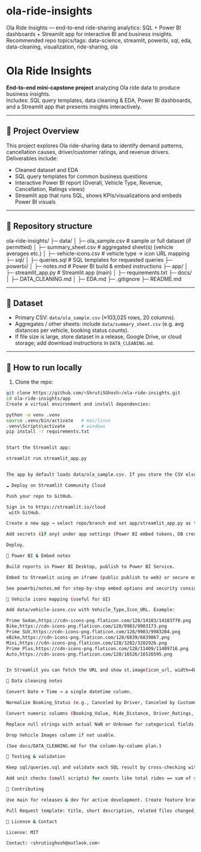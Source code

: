 # ola-ride-insights
Ola Ride Insights — end-to-end ride-sharing analytics: SQL + Power BI dashboards + Streamlit app for interactive BI and business insights.  Recommended repo topics/tags: data-science, streamlit, powerbi, sql, eda, data-cleaning, visualization, ride-sharing, ola
# Ola Ride Insights

**End-to-end mini-capstone project** analyzing Ola ride data to produce business insights.  
Includes: SQL query templates, data cleaning & EDA, Power BI dashboards, and a Streamlit app that presents insights interactively.

---

## 🔎 Project Overview
This project explores Ola ride-sharing data to identify demand patterns, cancellation causes, driver/customer ratings, and revenue drivers. Deliverables include:
- Cleaned dataset and EDA
- SQL query templates for common business questions
- Interactive Power BI report (Overall, Vehicle Type, Revenue, Cancellation, Ratings views)
- Streamlit app that runs SQL, shows KPIs/visualizations and embeds Power BI visuals

---

## 📁 Repository structure
ola-ride-insights/
├─ data/
│ ├─ ola_sample.csv # sample or full dataset (if permitted)
│ ├─ summary_sheet.csv # aggregated sheet(s) (vehicle averages etc.)
│ ├─ vehicle-icons.csv # vehicle type → icon URL mapping
├─ sql/
│ ├─ queries.sql # SQL templates for requested queries
├─ powerbi/
│ ├─ notes.md # Power BI build & embed instructions
├─ app/
│ ├─ streamlit_app.py # Streamlit app (main)
│ ├─ requirements.txt
├─ docs/
│ ├─ DATA_CLEANING.md
│ ├─ EDA.md
├─ .gitignore
├─ README.md


---

## 🧾 Dataset
- Primary CSV: `data/ola_sample.csv` (≈103,025 rows, 20 columns).  
- Aggregates / other sheets: include `data/summary_sheet.csv` (e.g. avg distances per vehicle, booking status counts).
- If file size is large, store dataset in a release, Google Drive, or cloud storage; add download instructions in `DATA_CLEANING.md`.

---

## 🚀 How to run locally
1. Clone the repo:
```bash
git clone https://github.com/<ShrutiSGhosh>/ola-ride-insights.git
cd ola-ride-insights/app
Create a virtual environment and install dependencies:

python -m venv .venv
source .venv/bin/activate   # mac/linux
.venv\Scripts\activate      # windows
pip install -r requirements.txt


Start the Streamlit app:

streamlit run streamlit_app.py


The app by default loads data/ola_sample.csv. If you store the CSV elsewhere (raw GitHub URL or cloud), update RAW_GITHUB_URL inside the app.

☁️ Deploy on Streamlit Community Cloud

Push your repo to GitHub.

Sign in to https://streamlit.io/cloud
 with GitHub.

Create a new app → select repo/branch and set app/streamlit_app.py as the main file.

Add secrets (if any) under app settings (Power BI embed tokens, DB creds).

Deploy.

🧭 Power BI & Embed notes

Build reports in Power BI Desktop, publish to Power BI Service.

Embed to Streamlit using an iframe (public publish to web) or secure embed token (Power BI Embedded/Azure).

See powerbi/notes.md for step-by-step embed options and security considerations.

📌 Vehicle icons mapping (useful for UI)

Add data/vehicle-icons.csv with Vehicle_Type,Icon_URL. Example:

Prime Sedan,https://cdn-icons-png.flaticon.com/128/14183/14183770.png
Bike,https://cdn-icons-png.flaticon.com/128/9983/9983173.png
Prime SUV,https://cdn-icons-png.flaticon.com/128/9983/9983204.png
eBike,https://cdn-icons-png.flaticon.com/128/6839/6839867.png
Mini,https://cdn-icons-png.flaticon.com/128/3202/3202926.png
Prime Plus,https://cdn-icons-png.flaticon.com/128/11409/11409716.png
Auto,https://cdn-icons-png.flaticon.com/128/16526/16526595.png


In Streamlit you can fetch the URL and show st.image(icon_url, width=48) next to a vehicle label.

🧹 Data cleaning notes

Convert Date + Time → a single datetime column.

Normalize Booking_Status (e.g., Canceled by Driver, Canceled by Customer, Driver Not Found, Success).

Convert numeric columns (Booking_Value, Ride_Distance, Driver_Ratings, Customer_Rating, V_TAT, C_TAT) to numeric, coerce errors → NaN.

Replace null strings with actual NaN or Unknown for categorical fields.

Drop Vehicle Images column if not usable.

(See docs/DATA_CLEANING.md for the column-by-column plan.)

🧪 Testing & validation

Keep sql/queries.sql and validate each SQL result by cross-checking with Pandas aggregation in notebooks.

Add unit checks (small scripts) for counts like total rides == sum of statuses.

🤝 Contributing

Use main for releases & dev for active development. Create feature branches: feature/streamlit-filters, feature/powerbi-report.

Pull Request template: title, short description, related files changed, test checklist.

📜 License & Contact

License: MIT 

Contact: <shrutisghosh@outlook.com>
